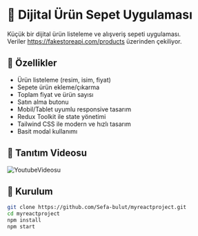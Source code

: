 # 🛒 Dijital Ürün Sepet Uygulaması

Küçük bir dijital ürün listeleme ve alışveriş sepeti uygulaması.  
Veriler https://fakestoreapi.com/products üzerinden çekiliyor.

## 🚀 Özellikler
- Ürün listeleme (resim, isim, fiyat)
- Sepete ürün ekleme/çıkarma
- Toplam fiyat ve ürün sayısı
- Satın alma butonu
- Mobil/Tablet uyumlu responsive tasarım
- Redux Toolkit ile state yönetimi
- Tailwind CSS ile modern ve hızlı tasarım
- Basit modal kullanımı

## 📸 Tanıtım Videosu
![YoutubeVideosu](https://youtu.be/FYQ_6PmWmqw)

## 🔨 Kurulum
```bash
git clone https://github.com/Sefa-bulut/myreactproject.git
cd myreactproject
npm install
npm start
